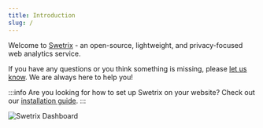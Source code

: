 ```yaml
---
title: Introduction
slug: /
---
```


Welcome to [Swetrix](https://swetrix.com) - an open-source, lightweight, and privacy-focused web analytics service.

If you have any questions or you think something is missing, please [let us know](https://swetrix.com/contact). We are always here to help you!

:::info
Are you looking for how to set up Swetrix on your website? Check out our [installation guide](/install-script).
:::

<img alt="Swetrix Dashboard" src="https://swetrix.com/assets/screenshot_dark.png" />
